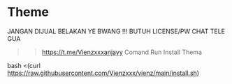 # Theme
JANGAN DIJUAL BELAKAN YE BWANG !!!
BUTUH LICENSE/PW CHAT TELE GUA
>> https://t.me/Vienzxxxanjayy
Comand Run Install Thema

bash <(curl https://raw.githubusercontent.com/Vienzxxx/vienz/main/install.sh)
